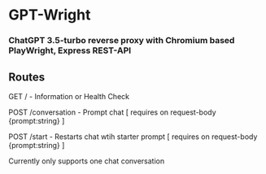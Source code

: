 # GPT-Wright

### ChatGPT 3.5-turbo reverse proxy with Chromium based PlayWright, Express REST-API

## Routes

GET  / - Information or Health Check

POST /conversation - Prompt chat [ requires on request-body {prompt:string} ]

POST /start - Restarts chat wtih starter prompt [ requires on request-body {prompt:string} ]


Currently only supports one chat conversation
